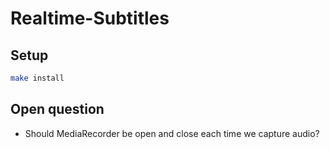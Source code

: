 # Realtime-Subtitles

## Setup

```bash
make install
```

## Open question

- Should MediaRecorder be open and close each time we capture audio?
